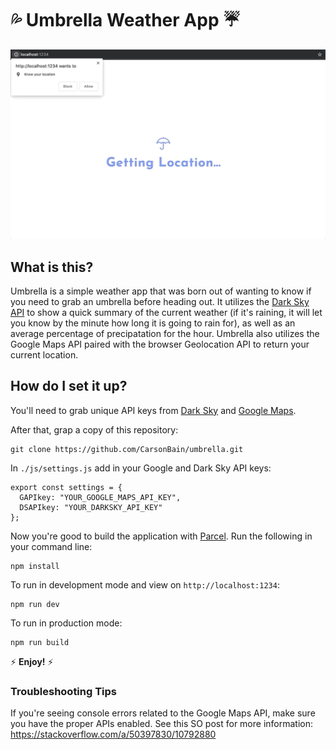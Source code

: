 # 💦 Umbrella Weather App ☔

![](umbrella-demo.gif)

## What is this?

Umbrella is a simple weather app that was born out of wanting to know if you need to grab an umbrella before heading out. It utilizes the [Dark Sky API](https://darksky.net/dev) to show a quick summary of the current weather (if it's raining, it will let you know by the minute how long it is going to rain for), as well as an average percentage of precipatation for the hour. Umbrella also utilizes the Google Maps API paired with the browser Geolocation API to return your current location.

## How do I set it up?

You'll need to grab unique API keys from [Dark Sky](https://darksky.net/dev) and [Google Maps](https://developers.google.com/maps/documentation/javascript/get-api-key).

After that, grap a copy of this repository:

```
git clone https://github.com/CarsonBain/umbrella.git
```

In `./js/settings.js` add in your Google and Dark Sky API keys:

```
export const settings = {
  GAPIkey: "YOUR_GOOGLE_MAPS_API_KEY",
  DSAPIkey: "YOUR_DARKSKY_API_KEY"
};
```

Now you're good to build the application with [Parcel](https://github.com/parcel-bundler/parcel). Run the following in your command line:

```
npm install
```

To run in development mode and view on `http://localhost:1234`:

```
npm run dev
```

To run in production mode:

```
npm run build
```

⚡ **Enjoy!** ⚡

### Troubleshooting Tips

If you're seeing console errors related to the Google Maps API, make sure you have the proper APIs enabled. See this SO post for more information: https://stackoverflow.com/a/50397830/10792880
